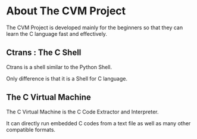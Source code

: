 # About The CVM Project
The CVM Project is developed mainly for the beginners so that they can learn the C language fast and effectively.

## Ctrans : The C Shell
Ctrans is a shell similar to the Python Shell.

Only difference is that it is a Shell for C language.

## The C Virtual Machine
The C Virtual Machine is the C Code Extractor and Interpreter.

It can directly run embedded C codes from a text file as well as many other compatible formats.

